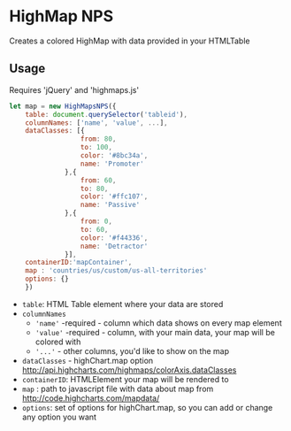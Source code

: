 # HighMap NPS #
Creates a colored HighMap with data provided in your HTMLTable

## Usage ##
Requires 'jQuery' and 'highmaps.js'

```javascript
let map = new HighMapsNPS({
	table: document.querySelector('tableid'),
 	columnNames: ['name', 'value', ...],
 	dataClasses: [{
                  from: 80,
                  to: 100,
                  color: '#8bc34a',
                  name: 'Promoter'
              },{
                  from: 60,
                  to: 80,
                  color: '#ffc107',
                  name: 'Passive'
              },{
                  from: 0,
                  to: 60,
                  color: '#f44336',
                  name: 'Detractor'
              }],
 	containerID:'mapContainer',
 	map : 'countries/us/custom/us-all-territories'
 	options: {}
 	})
```
- `table`: HTML Table element where your data are stored
- `columnNames` 
	* `'name'` -required - column which data shows on every map element
	* `'value'` -required - column, with your main data, your map will be colored with 
	* `'...'` - other columns, you'd like to show on the map
- `dataClasses` - highChart.map option http://api.highcharts.com/highmaps/colorAxis.dataClasses
- `containerID`: HTMLElement your map will be rendered to
- `map` : path to javascript file with data about map from http://code.highcharts.com/mapdata/
- `options`: set of options for highChart.map, so you can add or change any option you want
